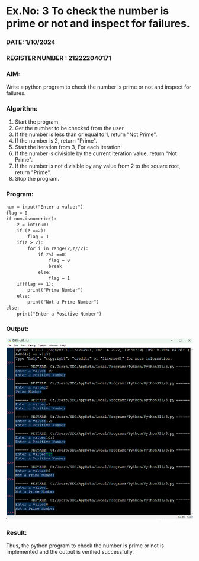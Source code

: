 # Ex.No: 3 To check the number is prime or not and inspect for failures.
 
### DATE: 1/10/2024                                                                           
### REGISTER NUMBER : 212222040171
### AIM: 
Write a python program to check the number is prime or not and inspect for failures.
 
### Algorithm:
1. Start the program.
2. Get the number to be checked from the user.
3. If the number is less than or equal to 1, return "Not Prime".
4. If the number is 2, return "Prime".
5. Start the iteration from 3, For each iteration:
6. If the number is divisible by the current iteration value, return "Not Prime".
7. If the number is not divisible by any value from 2 to the square root, return "Prime".
8. Stop the program.

### Program:

```
num = input("Enter a value:") 
flag = 0 
if num.isnumeric(): 
    z = int(num) 
    if (z ==2): 
        flag = 1 
    if(z > 2): 
        for i in range(2,z//2): 
            if z%i ==0: 
                flag = 0 
                break 
            else: 
                flag = 1 
    if(flag == 1): 
        print("Prime Number") 
    else: 
        print("Not a Prime Number") 
else: 
    print("Enter a Positive Number")

```











### Output:
![alt text](3.png)




### Result:
Thus, the python program to check the number is prime or not is implemented and the output is verified successfully.
